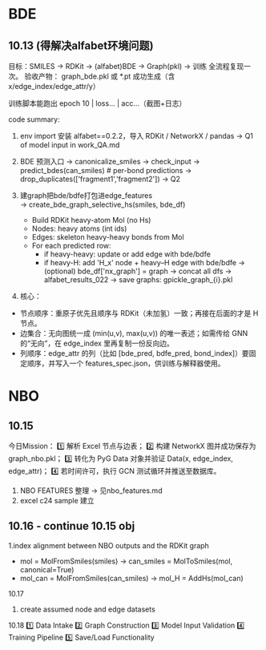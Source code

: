 # BDE
## 10.13 (得解决alfabet环境问题)
目标：SMILES → RDKit → (alfabet)BDE → Graph(pkl) → 训练 全流程复现一次。
验收产物：
graph_bde.pkl 或 *.pt 成功生成（含 x/edge_index/edge_attr/y）

训练脚本能跑出 epoch 10 | loss... | acc...（截图+日志）

code summary:
1. env import
安装 alfabet==0.2.2，导入 RDKit / NetworkX / pandas
-> Q1 of model input in work_QA.md

2. BDE 预测入口
  → canonicalize_smiles → check_input
  → predict_bdes(can_smiles)  # per-bond predictions
      → drop_duplicates(['fragment1','fragment2'])
-> Q2 

3. 建graph把bde/bdfe打包进edge_features      
  → create_bde_graph_selective_hs(smiles, bde_df)
      - Build RDKit heavy-atom Mol (no Hs)
      - Nodes: heavy atoms (int ids)
      - Edges: skeleton heavy-heavy bonds from Mol
      - For each predicted row:
          * if heavy-heavy: update or add edge with bde/bdfe
          * if heavy-H: add 'H_x' node + heavy–H edge with bde/bdfe
  → (optional) bde_df['nx_graph'] = graph
→ concat all dfs → alfabet_results_022
→ save graphs: gpickle_graph_{i}.pkl

4. 核心：
- 节点顺序：重原子优先且顺序与 RDKit（未加氢）一致；再接在后面的才是 H 节点。
- 边集合：无向图统一成 (min(u,v), max(u,v)) 的唯一表述；如需传给 GNN 的“无向”，在 edge_index 里再复制一份反向边。
- 列顺序：edge_attr 的列（比如 [bde_pred, bdfe_pred, bond_index]）要固定顺序，并写入一个 features_spec.json，供训练与解释器使用。

# NBO
## 10.15
今日Mission：
1️⃣ 解析 Excel 节点与边表；
2️⃣ 构建 NetworkX 图并成功保存为 graph_nbo.pkl；
3️⃣ 转化为 PyG Data 对象并验证 Data(x, edge_index, edge_attr)；
4️⃣ 若时间许可，执行 GCN 测试循环并推送至数据库。

1. NBO FEATURES 整理
-> 见nbo_features.md
2. excel c24 sample 建立

## 10.16 - continue 10.15 obj
1.index alignment between NBO outputs and the RDKit graph
- mol = MolFromSmiles(smiles) → can_smiles = MolToSmiles(mol, canonical=True)
- mol_can = MolFromSmiles(can_smiles) → mol_H = AddHs(mol_can)

10.17 
1. create assumed node and edge datasets

10.18
1️⃣ Data Intake
2️⃣ Graph Construction
3️⃣ Model Input Validation
4️⃣ Training Pipeline
5️⃣ Save/Load Functionality
